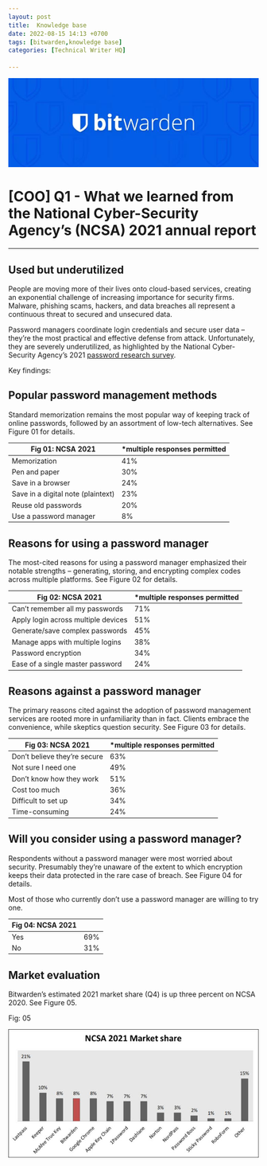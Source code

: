 ```yaml
---
layout: post
title:  Knowledge base  
date: 2022-08-15 14:13 +0700
tags: [bitwarden,knowledge base]
categories: [Technical Writer HQ]

---
```

![logo](/assets/bit_logo.jpg)
# [COO] Q1 - What we learned from the National Cyber-Security Agency’s (NCSA) 2021 annual report
---
## Used but underutilized
People are moving more of their lives onto cloud-based services, creating an exponential challenge of increasing importance for security firms. Malware, phishing scams, hackers, and data breaches all represent a continuous threat to secured and unsecured data.

Password managers coordinate login credentials and secure user data – they’re the most practical and effective defense from attack. Unfortunately, they are severely underutilized, as highlighted by the National Cyber-Security Agency’s 2021 [password research survey](https://www.ncsc.gov.uk/news/most-hacked-passwords-revealed-as-uk-cyber-survey-exposes-gaps-in-online-security).

Key findings:

## Popular password management methods

Standard memorization remains the most popular way of keeping track of online passwords, followed by an assortment of low-tech alternatives. See Figure 01 for details.

| Fig 01: NCSA 2021 | *multiple responses permitted|
| ----------- | ----------- |
| Memorization | 41% |
| Pen and paper | 30% |
| Save in a browser | 24% |
| Save in a digital note (plaintext) | 23% |
| Reuse old passwords | 20% |
| Use a password manager | 8% |

## Reasons for using a password manager

The most-cited reasons for using a password manager emphasized their notable strengths – generating, storing, and encrypting complex codes across multiple platforms. See Figure 02 for details.

| Fig 02: NCSA 2021| *multiple responses permitted|
| ----------- | ----------- |
| Can’t remember all my passwords | 71% |
| Apply login across multiple devices | 51% |
| Generate/save complex passwords | 45% |
| Manage apps with multiple logins | 38% |
| Password encryption| 34% |
| Ease of a single master password | 24% |

## Reasons against a password manager

The primary reasons cited against the adoption of password management services are rooted more in unfamiliarity than in fact. Clients embrace the convenience, while skeptics question security. See Figure 03 for details.

| Fig 03: NCSA 2021 | *multiple responses permitted|
| ----------- | ----------- |
| Don’t believe they’re secure | 63% |
| Not sure I need one | 49% |
| Don’t know how they work | 51% |
| Cost too much | 36% |
| Difficult to set up | 34% |
| Time-consuming | 24% |

## Will you consider using a password manager?

Respondents without a password manager were most worried about security. Presumably they’re unaware of the extent to which encryption keeps their data protected in the rare case of breach. See Figure 04 for details.

Most of those who currently don’t use a password manager are willing to try one.

| Fig 04: NCSA 2021 | |
| ----------- | ----------- |
| Yes | 69% |
| No | 31% |

## Market evaluation
Bitwarden’s estimated 2021 market share (Q4) is up three percent on NCSA 2020. See Figure 05.

Fig: 05

![market share](/assets/twhq01.jpg)
